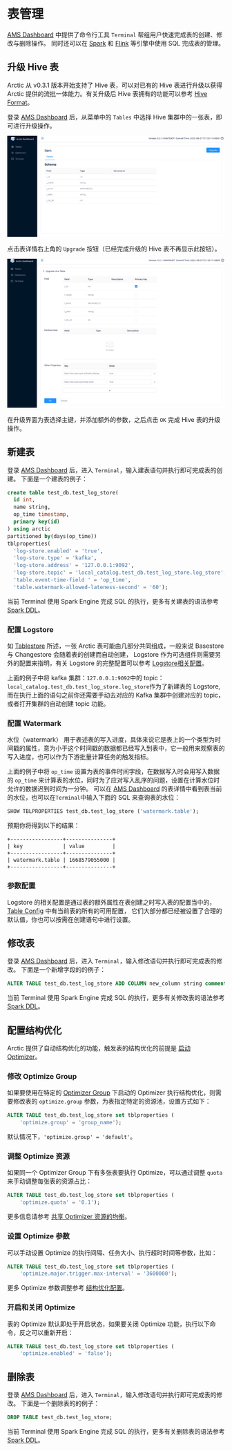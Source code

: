 # 表管理
[AMS Dashboard](http://localhost:1630) 中提供了命令行工具 `Terminal` 帮组用户快速完成表的创建、修改与删除操作。
同时还可以在 [Spark](../spark/spark-ddl.md) 和 [Flink](../flink/flink-ddl.md) 等引擎中使用 SQL 完成表的管理。

## 升级 Hive 表
Arctic 从 v0.3.1 版本开始支持了 Hive 表，可以对已有的 Hive 表进行升级以获得 Arctic 提供的流批一体能力。有关升级后 Hive 表拥有的功能可以参考 [Hive Format](../table-format/hive-format.md)。

登录 [AMS Dashboard](http://localhost:1630) 后，从菜单中的 `Tables` 中选择 Hive 集群中的一张表，即可进行升级操作。

![Hive Table Detail](../images/meta-service/hive-table-detail.png)

点击表详情右上角的 `Upgrade` 按钮（已经完成升级的 Hive 表不再显示此按钮）。

![Hive Table Upgrade](../images/meta-service/hive-table-upgrade.png)

在升级界面为表选择主键，并添加额外的参数，之后点击 `OK` 完成 Hive 表的升级操作。

## 新建表
登录 [AMS Dashboard](http://localhost:1630) 后，进入 `Terminal`，输入建表语句并执行即可完成表的创建。
下面是一个建表的例子：

```sql
create table test_db.test_log_store(
  id int,
  name string,
  op_time timestamp,
  primary key(id)
) using arctic
partitioned by(days(op_time))
tblproperties(
  'log-store.enabled' = 'true',
  'log-store.type' = 'kafka',
  'log-store.address' = '127.0.0.1:9092',
  'log-store.topic' = 'local_catalog.test_db.test_log_store.log_store',
  'table.event-time-field ' = 'op_time',
  'table.watermark-allowed-lateness-second' = '60');
```

当前 Terminal 使用 Spark Engine 完成 SQL 的执行，更多有关建表的语法参考 [Spark DDL](../spark/spark-ddl.md#create-table)。

### 配置 Logstore
如 [Tablestore](../table-format/table-store.md) 所述，一张 Arctic 表可能由几部分共同组成，一般来说 Basestore 与 Changestore 会随着表的创建而自动创建，
Logstore 作为可选组件则需要另外的配置来指明，有关 Logstore 的完整配置可以参考 [Logstore相关配置](table-properties.md#logstore)。

上面的例子中将 kafka 集群：`127.0.0.1:9092`中的 topic：`local_catalog.test_db.test_log_store.log_store`作为了新建表的 Logstore,
而在执行上面的语句之前你还需要手动去对应的 Kafka 集群中创建对应的 topic，或者打开集群的自动创建 topic 功能。

### 配置 Watermark
水位（watermark） 用于表述表的写入进度，具体来说它是表上的一个类型为时间戳的属性，意为小于这个时间戳的数据都已经写入到表中，它一般用来观察表的写入进度，也可以作为下游批量计算任务的触发指标。

上面的例子中将 `op_time` 设置为表的事件时间字段，在数据写入时会用写入数据的 `op_time` 来计算表的水位，同时为了应对写入乱序的问题，设置在计算水位时允许的数据迟到时间为一分钟。
可以在 [AMS Dashboard](http://localhost:1630) 的表详情中看到表当前的水位，也可以在`Terminal`中输入下面的 SQL 来查询表的水位：

```sql
SHOW TBLPROPERTIES test_db.test_log_store ('watermark.table');
```

预期你将得到以下的结果：

```text
+-----------------+---------------+
| key             | value         |
+-----------------+---------------+
| watermark.table | 1668579055000 |
+-----------------+---------------+
```

### 参数配置
Logstore 的相关配置是通过表的额外属性在表创建之时写入表的配置当中的，[Table Config](table-properties.md) 中有当前表的所有的可用配置，
它们大部分都已经被设置了合理的默认值，你也可以按需在创建语句中进行设置。

## 修改表

登录 [AMS Dashboard](http://localhost:1630) 后，进入 `Terminal`，输入修改语句并执行即可完成表的修改。
下面是一个新增字段的的例子：

```sql
ALTER TABLE test_db.test_log_store ADD COLUMN new_column string comment 'new_column docs';
```

当前 Terminal 使用 Spark Engine 完成 SQL 的执行，更多有关修改表的语法参考 [Spark DDL](../spark/spark-ddl.md#alter-table)。

## 配置结构优化

Arctic 提供了自动结构优化的功能，触发表的结构优化的前提是 [启动 Optimizer](../docker-quickstart.md#ams)。

### 修改 Optimize Group
如果要使用在特定的 [Optimizer Group](../optimizers.md#optimizer-group) 下启动的 Optimizer 执行结构优化，则需要修改表的 `optimize.group` 参数，为表指定特定的资源池，设置方式如下：

```sql
ALTER TABLE test_db.test_log_store set tblproperties (
    'optimize.group' = 'group_name');
```

默认情况下，`'optimize.group' = 'default'`。

### 调整 Optimize 资源

如果同一个 Optimizer Group 下有多张表要执行 Optimize，可以通过调整 `quota` 来手动调整每张表的资源占比：

```sql
ALTER TABLE test_db.test_log_store set tblproperties (
    'optimize.quota' = '0.1');
```

更多信息请参考 [共享 Optimizer 资源的均衡](../optimizers.md#optimizer_2)。

### 设置 Optimize 参数

可以手动设置 Optimize 的执行间隔、任务大小、执行超时时间等参数，比如：

```sql
ALTER TABLE test_db.test_log_store set tblproperties (
    'optimize.major.trigger.max-interval' = '3600000');
```

更多 Optimize 参数调整参考 [结构优化配置](../meta-service/table-properties.md#_4)。

### 开启和关闭 Optimize

表的 Optimize 默认即处于开启状态，如果要关闭 Optimize 功能，执行以下命令，反之可以重新开启：

```sql
ALTER TABLE test_db.test_log_store set tblproperties (
    'optimize.enabled' = 'false');
```

## 删除表

登录 [AMS Dashboard](http://localhost:1630) 后，进入 `Terminal`，输入修改语句并执行即可完成表的修改。
下面是一个删除表的的例子：

```sql
DROP TABLE test_db.test_log_store;
```

当前 Terminal 使用 Spark Engine 完成 SQL 的执行，更多有关删除表的语法参考 [Spark DDL](../spark/spark-ddl.md#drop-table)。

